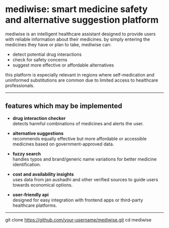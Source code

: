 # mediwise: smart medicine safety and alternative suggestion platform

mediwise is an intelligent healthcare assistant designed to provide users with reliable information about their medicines. by simply entering the medicines they have or plan to take, mediwise can:

- detect potential drug interactions
- check for safety concerns
- suggest more effective or affordable alternatives

this platform is especially relevant in regions where self-medication and uninformed substitutions are common due to limited access to healthcare professionals.

---

## features which may be implemented

- **drug interaction checker**  
  detects harmful combinations of medicines and alerts the user.

- **alternative suggestions**  
  recommends equally effective but more affordable or accessible medicines based on government-approved data.

- **fuzzy search**  
  handles typos and brand/generic name variations for better medicine identification.

- **cost and availability insights**  
  uses data from jan aushadhi and other verified sources to guide users towards economical options.

- **user-friendly api**  
  designed for easy integration with frontend apps or third-party healthcare platforms.

---
   git clone https://github.com/your-username/mediwise.git
   cd mediwise
